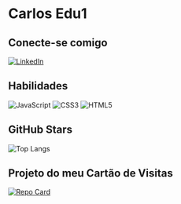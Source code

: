 
# Carlos Edu1


## Conecte-se comigo 
[![LinkedIn](https://img.shields.io/badge/LinkedIn-000?style=for-the-badge&logo=linkedin&logoColor=0E76A8)](www.linkedin.com/in/carlos-eduardo-610137181)

## Habilidades

![JavaScript](https://img.shields.io/badge/JavaScript-000?style=for-the-badge&logo=javascript)
![CSS3](https://img.shields.io/badge/CSS3-000?style=for-the-badge&logo=css3&logoColor=264CE4)
![HTML5](https://img.shields.io/badge/HTML5-000?style=for-the-badge&logo=html5)

## GitHub Stars

![Top Langs](https://github-readme-stats-git-masterrstaa-rickstaa.vercel.app/api/top-langs/?username=CarlosEdu1&bg_color=000&border_color=30A3DC&title_color=E94D5F&text_color=FFF)

## Projeto do meu Cartão de Visitas 

[![Repo Card](https://github-readme-stats.vercel.app/api/pin/?username=CarlosEdu1&repo=projeto&bg_color=000&border_color=30A3DC&show_icons=true&icon_color=30A3DC&title_color=E94D5F&text_color=FFF)](https://github.com/CarlosEdu1/projeto)